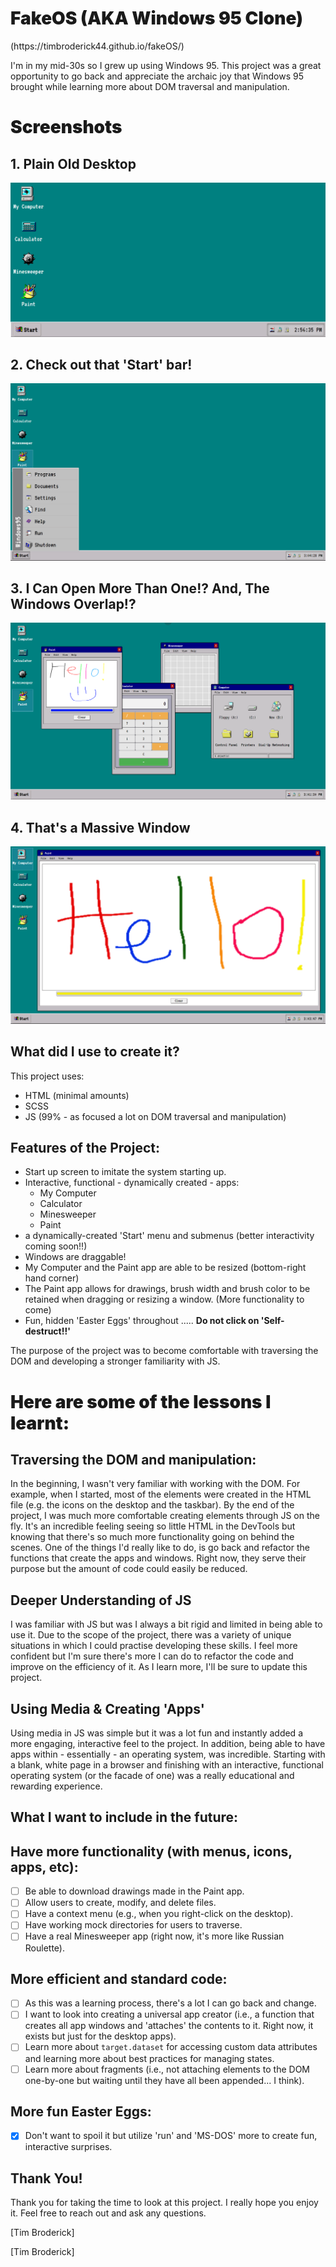 <h1 style="font-weight: 900"> FakeOS (AKA Windows 95 Clone) </h1>
(https://timbroderick44.github.io/fakeOS/)

I'm in my mid-30s so I grew up using Windows 95. This project was a great opportunity to go back and appreciate the archaic joy that Windows 95 brought while learning more about DOM traversal and manipulation.

<h1 style="font-weight: 900"> Screenshots </h1>

## 1. Plain Old Desktop
![Plain Old Desktop](./assets/screenshots/desktop.png)

## 2. Check out that 'Start' bar! 
![Doesn't really do much though](./assets/Screenshots/startbar.PNG)

## 3. I Can Open More Than One!? And, The Windows Overlap!? 
![Much wow!](./assets/Screenshots/App_Overlapping.PNG)

## 4. That's a Massive Window
![](./assets/Screenshots/That's%20a%20big%20window.PNG)

## What did I use to create it?

This project uses:
- HTML (minimal amounts)
- SCSS
- JS (99% - as focused a lot on DOM traversal and manipulation)

## Features of the Project:
- Start up screen to imitate the system starting up. 
- Interactive, functional - dynamically created - apps:
  - My Computer
  - Calculator 
  - Minesweeper 
  - Paint
- a dynamically-created 'Start' menu and submenus (better interactivity coming soon!!)
- Windows are draggable! 
- My Computer and the Paint app are able to be resized (bottom-right hand corner)
- The Paint app allows for drawings, brush width and brush color to be retained when dragging or resizing a window. (More functionality to come)
- Fun, hidden 'Easter Eggs' throughout ..... **Do not click on 'Self-destruct!!'**

The purpose of the project was to become comfortable with traversing the DOM and developing a stronger familiarity with JS. 

<h1 style="font-weight: 900"> Here are some of the lessons I learnt:</h1>

## Traversing the DOM and manipulation:

In the beginning, I wasn't very familiar with working with the DOM. For example, when I started, most of the elements were created in the HTML file (e.g. the icons on the desktop and the taskbar). By the end of the project, I was much more comfortable creating elements through JS on the fly. It's an incredible feeling seeing so little HTML in the DevTools but knowing that there's so much more functionality going on behind the scenes. One of the things I'd really like to do, is go back and refactor the functions that create the apps and windows. Right now, they serve their purpose but the amount of code could easily be reduced.

## Deeper Understanding of JS

I was familiar with JS but was I always a bit rigid and limited in being able to use it. Due to the scope of the project, there was a variety of unique situations in which I could practise developing these skills. I feel more confident but I'm sure there's more I can do to refactor the code and improve on the efficiency of it. As I learn more, I'll be sure to update this project. 

## Using Media & Creating 'Apps' 

Using media in JS was simple but it was a lot fun and instantly added a more engaging, interactive feel to the project. In addition, being able to have apps within - essentially - an operating system, was incredible. Starting with a blank, white page in a browser and finishing with an interactive, functional operating system (or the facade of one) was a really educational and rewarding experience.

## What I want to include in the future:

## Have more functionality (with menus, icons, apps, etc):
- [ ] Be able to download drawings made in the Paint app.
- [ ] Allow users to create, modify, and delete files.
- [ ] Have a context menu (e.g., when you right-click on the desktop).
- [ ] Have working mock directories for users to traverse.
- [ ] Have a real Minesweeper app (right now, it's more like Russian Roulette).

## More efficient and standard code:
- [ ] As this was a learning process, there's a lot I can go back and change. 
- [ ] I want to look into creating a universal app creator (i.e., a function that creates all app windows and 'attaches' the contents to it. Right now, it exists but just for the desktop apps).
- [ ] Learn more about `target.dataset` for accessing custom data attributes and learning more about best practices for managing states.
- [ ] Learn more about fragments (i.e., not attaching elements to the DOM one-by-one but waiting until they have all been appended... I think).

## More fun Easter Eggs:
- [x] Don't want to spoil it but utilize 'run' and 'MS-DOS' more to create fun, interactive surprises.

## Thank You!

Thank you for taking the time to look at this project. I really hope you enjoy it. 
Feel free to reach out and ask any questions.

[Tim Broderick]

[Tim Broderick]
